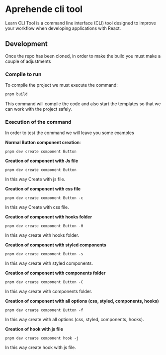 # Aprehende cli tool

Learn CLI Tool is a command line interface (CLI) tool designed to improve your workflow when developing applications with React.

## Development

Once the repo has been cloned, in order to make the build you must make a couple of adjustments

### Compile to run

To compile the project we must execute the command:

```bash
pnpm build
```

This command will compile the code and also start the templates so that we can work with the project safely.

### Execution of the command

In order to test the command we will leave you some examples

**Normal Button component creation**:

```
pnpm dev create component Button
```

**Creation of component with Js file**

```
pnpm dev create component Button
```

In this way Create with js file.

**Creation of component with css file**

```
pnpm dev create component Button -c
```

In this way Create with css file.

**Creation of component with hooks folder**

```
pnpm dev create component Button -H
```

In this way create with hooks folder.

**Creation of component with styled components**

```
pnpm dev create component Button -s
```

In this way create with styled components.

**Creation of component with components folder**

```
pnpm dev create component Button -C
```

In this way create with components folder.

**Creation of component with all options (css, styled, components, hooks)**

```
pnpm dev create component Button -f
```

In this way create with all options (css, styled, components, hooks).

**Creation of hook with js file**

```
pnpm dev create component hook -j
```

In this way create hook with js file.
